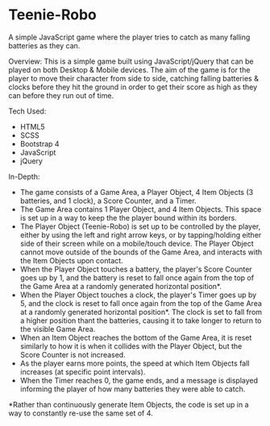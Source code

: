 # Teenie-Robo
A simple JavaScript game where the player tries to catch as many falling batteries as they can.

Overview:
This is a simple game built using JavaScript/jQuery that can be played on both Desktop & Mobile devices. The aim of the game is for the player to move their character
from side to side, catching falling batteries & clocks before they hit the ground in order to get their score as high as they can before they run out of time.

Tech Used: 
- HTML5
- SCSS 
- Bootstrap 4 
- JavaScript 
- jQuery

In-Depth:
- The game consists of a Game Area, a Player Object, 4 Item Objects (3 batteries, and 1 clock), a Score Counter, and a Timer.
- The Game Area contains 1 Player Object, and 4 Item Objects. This space is set up in a way to keep the the player bound within its borders.
- The Player Object (Teenie-Robo) is set up to be controlled by the player, either by using the left and right arrow keys, or by tapping/holding either
side of their screen while on a mobile/touch device. The Player Object cannot move outside of the bounds of the Game Area, and interacts with the Item
Objects upon contact. 
- When the Player Object touches a battery, the player's Score Counter goes up by 1, and the battery is reset to fall once again
from the top of the Game Area at a randomly generated horizontal position*. 
- When the Player Object touches a clock, the player's Timer goes up by 5, and the clock is reset to fall once again from the 
top of the Game Area at a randomly generated horizontal position*. The clock is set to fall from a higher position thant the batteries,
causing it to take longer to return to the visible Game Area.
- When an Item Object reaches the bottom of the Game Area, it is reset similarly to how it is when it collides with the Player Object,
but the Score Counter is not increased.
- As the player earns more points, the speed at which Item Objects fall increases (at specific point intervals).
- When the Timer reaches 0, the game ends, and a message is displayed informing the player of how many batteries they were able to catch.

*Rather than continuously generate Item Objects, the code is set up in a way to constantly re-use the same set of 4.
